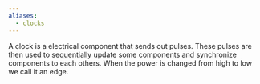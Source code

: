 ```yaml
---
aliases:
  - clocks
---
```


A clock is a electrical component that sends out pulses. These pulses are then used to sequentially update some components and synchronize components to each others. When the power is changed from high to low we call it an edge.
